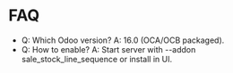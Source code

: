 # FAQ

- Q: Which Odoo version? A: 16.0 (OCA/OCB packaged).
- Q: How to enable? A: Start server with --addon sale_stock_line_sequence or install in UI.
